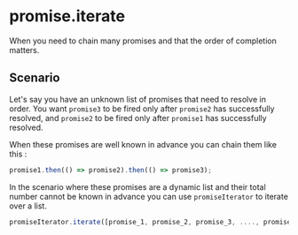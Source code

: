 # promise.iterate

When you need to chain many promises and that the order of completion matters.

## Scenario

Let's say you have an unknown list of promises that need to resolve in order. You want `promise3` to be fired only after `promise2` has successfully resolved, and `promise2` to be fired only after `promise1` has successfully resolved.

When these promises are well known in advance you can chain them like this :

```js
promise1.then(() => promise2).then(() => promise3);
```

In the scenario where these promises are a dynamic list and their total number cannot be known in advance you can use `promiseIterator` to iterate over a list.

```js
promiseIterator.iterate([promise_1, promise_2, promise_3, ...., promise_n], callBackFn).then(()=>{})

```
